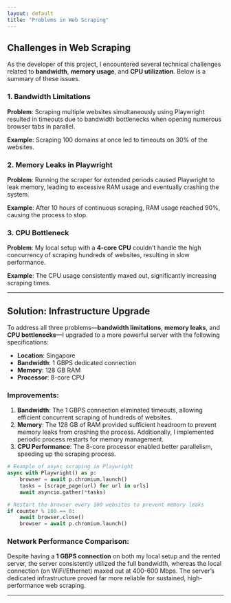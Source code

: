 ```yaml
---
layout: default
title: "Problems in Web Scraping"
---
```


## Challenges in Web Scraping

As the developer of this project, I encountered several technical challenges related to **bandwidth**, **memory usage**, and **CPU utilization**. Below is a summary of these issues.

### 1. Bandwidth Limitations

**Problem**: Scraping multiple websites simultaneously using Playwright resulted in timeouts due to bandwidth bottlenecks when opening numerous browser tabs in parallel.

**Example**: Scraping 100 domains at once led to timeouts on 30% of the websites.

### 2. Memory Leaks in Playwright

**Problem**: Running the scraper for extended periods caused Playwright to leak memory, leading to excessive RAM usage and eventually crashing the system.

**Example**: After 10 hours of continuous scraping, RAM usage reached 90%, causing the process to stop.

### 3. CPU Bottleneck

**Problem**: My local setup with a **4-core CPU** couldn’t handle the high concurrency of scraping hundreds of websites, resulting in slow performance.

**Example**: The CPU usage consistently maxed out, significantly increasing scraping times.

---

## Solution: Infrastructure Upgrade

To address all three problems—**bandwidth limitations**, **memory leaks**, and **CPU bottlenecks**—I upgraded to a more powerful server with the following specifications:

- **Location**: Singapore
- **Bandwidth**: 1 GBPS dedicated connection
- **Memory**: 128 GB RAM
- **Processor**: 8-core CPU

### Improvements:
1. **Bandwidth**: The 1 GBPS connection eliminated timeouts, allowing efficient concurrent scraping of hundreds of websites.
2. **Memory**: The 128 GB of RAM provided sufficient headroom to prevent memory leaks from crashing the process. Additionally, I implemented periodic process restarts for memory management.
3. **CPU Performance**: The 8-core processor enabled better parallelism, speeding up the scraping process.

```python
# Example of async scraping in Playwright
async with Playwright() as p:
    browser = await p.chromium.launch()
    tasks = [scrape_page(url) for url in urls]
    await asyncio.gather(*tasks)

# Restart the browser every 100 websites to prevent memory leaks
if counter % 100 == 0:
    await browser.close()
    browser = await p.chromium.launch()
```

### Network Performance Comparison:
Despite having a **1 GBPS connection** on both my local setup and the rented server, the server consistently utilized the full bandwidth, whereas the local connection (on WiFi/Ethernet) maxed out at 400-600 Mbps. The server’s dedicated infrastructure proved far more reliable for sustained, high-performance web scraping.

---

